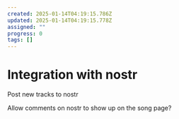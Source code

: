 ```yaml
---
created: 2025-01-14T04:19:15.786Z
updated: 2025-01-14T04:19:15.778Z
assigned: ""
progress: 0
tags: []
---
```


# Integration with nostr

Post new tracks to nostr

Allow comments on nostr to show up on the song page?
